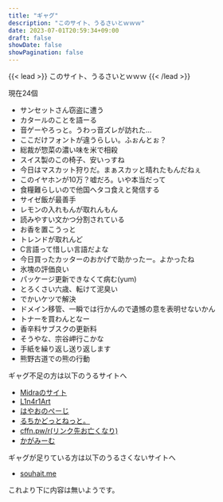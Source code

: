 ```yaml
---
title: "ギャグ"
description: "このサイト、うるさいとｗｗｗ"
date: 2023-07-01T20:59:34+09:00
draft: false
showDate: false
showPagination: false
---
```


{{< lead >}}
このサイト、うるさいとｗｗｗ
{{< /lead >}}

現在24個

- サンセットさん窃盗に遭う
- カタールのことを語ーる
- 音ゲーやろっと。うわっ音ズレが訪れた…
- <span style="font-family:serif">ここだけフォントが違うらしい。ふぉんとぉ？</span>
- 総裁が惣菜の濃い味を米で相殺
- スイス製のこの椅子、安いっすね
- 今日はマスカット狩りだ。まぁスカッと晴れたもんだねぇ
- このイヤホンが10万？嘘だろ。いや本当だって
- 食糧難らしいので他国へタコ食えと発信する
- サイゼ飯が最善手
- レモンの入れもんが取れんもん
- 読みやすい文かつ分割されている
- お香を置こうっと
- トレンドが取れんど
- C言語って惜しい言語だよな
- 今日買ったカッターのおかげで助かったー。よかったね
- 氷塊の評価良い
- パッケージ更新できなくて病む(yum)
- とろくさい六歳、転けて泥臭い
- でかいケツで解決
- ドメイン移管、一瞬では行かんので遺憾の意を表明せないかん
- トナーを買わんとなー
- 香辛料サブスクの更新料
- そうやな、宗谷岬行こかな
- 手紙を繰り返し送り返します
- 熊野古道での熊の行動

ギャグ不足の方は以下のうるサイトへ

- [Midraのサイト](https://midra.me/)
- [L1n4r1Art](https://l1n4r1.art/gyagu/)
- [はやおのぺーじ](https://www.hayao0819.com/gyagu)
- [るちかどっとねっと。](https://lutica.net/gyagu.html)
- [cffn.pw/r(リンク先お亡くなり)](https://cffn.pw/r/gyagu)
- [かがみーむ](https://site.kagamisskey.com/gyagu.html)

ギャグが足りている方は以下のうるさくないサイトへ

- [souhait.me](https://souhait.me/gyagu)

これより下に内容は無いようです。
